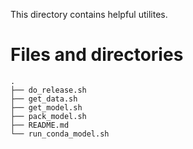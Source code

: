 
This directory contains helpful utilites.

# Files and directories
```
.
├── do_release.sh
├── get_data.sh
├── get_model.sh
├── pack_model.sh
├── README.md
└── run_conda_model.sh
```  
